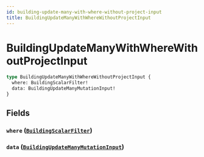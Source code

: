 ```yaml
---
id: building-update-many-with-where-without-project-input
title: BuildingUpdateManyWithWhereWithoutProjectInput
---
```


 # BuildingUpdateManyWithWhereWithoutProjectInput





```graphql
type BuildingUpdateManyWithWhereWithoutProjectInput {
  where: BuildingScalarFilter!
  data: BuildingUpdateManyMutationInput!
}
```


## Fields

### `where` ([`BuildingScalarFilter`](/inputs/building-scalar-filter))




### `data` ([`BuildingUpdateManyMutationInput`](/inputs/building-update-many-mutation-input))






